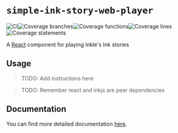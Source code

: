 # `simple-ink-story-web-player`

![CI](https://github.com/FranciscoFornell/MIST/workflows/CI/badge.svg)![Coverage branches](https://franciscofornell.github.io/MIST/simple-ink-story-web-player/badges/badge-branches.svg)![Coverage functions](https://franciscofornell.github.io/MIST/simple-ink-story-web-player/badges/badge-functions.svg)![Coverage lines](https://franciscofornell.github.io/MIST/simple-ink-story-web-player/badges/badge-lines.svg)![Coverage statements](https://franciscofornell.github.io/MIST/simple-ink-story-web-player/badges/badge-statements.svg)

A [React](https://es.reactjs.org/) component for playing Inkle's Ink stories

## Usage

> TODO: Add instructions here

> TODO: Remember react and inkjs are peer dependencies

## Documentation

You can find more detailed documentation [here](https://franciscofornell.github.io/MIST/simple-ink-story-web-player/latest).

